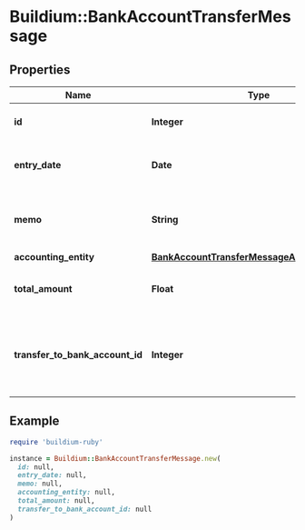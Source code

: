 # Buildium::BankAccountTransferMessage

## Properties

| Name | Type | Description | Notes |
| ---- | ---- | ----------- | ----- |
| **id** | **Integer** | Transfer unique identifier. | [optional] |
| **entry_date** | **Date** | Date the transfer was recorded. | [optional] |
| **memo** | **String** | Memo associated with the transfer, if applicable. | [optional] |
| **accounting_entity** | [**BankAccountTransferMessageAccountingEntity**](BankAccountTransferMessageAccountingEntity.md) |  | [optional] |
| **total_amount** | **Float** | Total amount of the transfer. | [optional] |
| **transfer_to_bank_account_id** | **Integer** | Bank account identifier the money was transferred to. | [optional] |

## Example

```ruby
require 'buildium-ruby'

instance = Buildium::BankAccountTransferMessage.new(
  id: null,
  entry_date: null,
  memo: null,
  accounting_entity: null,
  total_amount: null,
  transfer_to_bank_account_id: null
)
```

